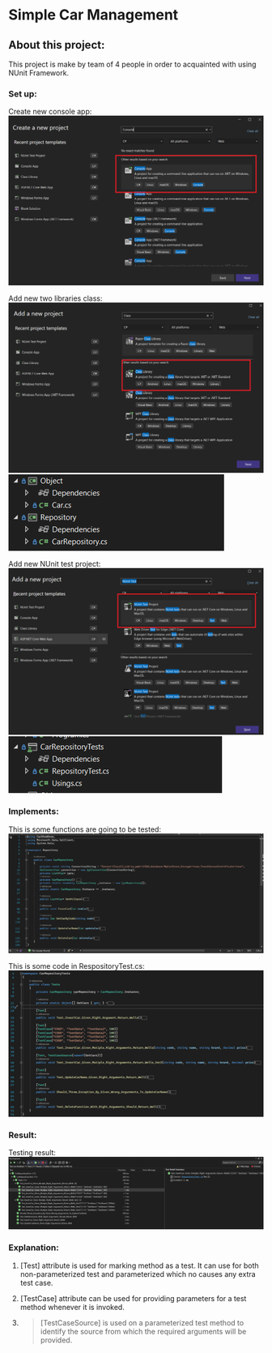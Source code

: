 # Simple Car Management

## About this project:
This project is make by team of 4 people in order to acquainted with using NUnit Framework. 

### Set up:
Create new console app:
![create-console-app](https://github.com/ttdat2232/car-management/blob/main/srceenshot/set-up/create-console-app.png)

Add new two libraries class:
![create-class-library](https://github.com/ttdat2232/car-management/blob/main/srceenshot/set-up/create-class-library.png)
![create-class-library](https://github.com/ttdat2232/car-management/blob/main/srceenshot/set-up/create-library-class.png)

Add new NUnit test project:
![nunit-test-project](https://github.com/ttdat2232/car-management/blob/main/srceenshot/set-up/create-NUnit-test-project.png)
![nunit-test-project](https://github.com/ttdat2232/car-management/blob/main/srceenshot/set-up/create-nunit-class.png)

### Implements:

This is some functions are going to be tested:
![tested-code](https://github.com/ttdat2232/car-management/blob/main/srceenshot/project/code-in-repository.png)

This is some code in RespositoryTest.cs:
![test-code](https://github.com/ttdat2232/car-management/blob/main/srceenshot/project/test-code.png)

### Result:
Testing result:
![test-result](https://github.com/ttdat2232/car-management/blob/main/srceenshot/result/result.png)

### Explanation: 
1. \[Test\] attribute is used for marking method as a test. It can use for both non-parameterized test and parameterized which no causes any extra test case.
2. \[TestCase\] attribute can be used for providing parameters for a test method whenever it is invoked.

3. > \[TestCaseSource\] is used on a parameterized test method to identify the source from which the required arguments will be provided.


